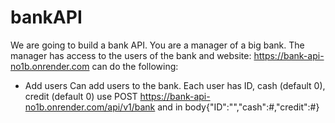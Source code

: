 # bankAPI
We are going to build a bank API.
You are a manager of a big bank.
The manager has access to the users of the bank and 
website:
https://bank-api-no1b.onrender.com
can do the following:
- Add users
Can add users to the bank. Each user has ID, cash (default 0), credit (default 0)
use POST https://bank-api-no1b.onrender.com/api/v1/bank and in body{"ID":"","cash":#,"credit":#}

